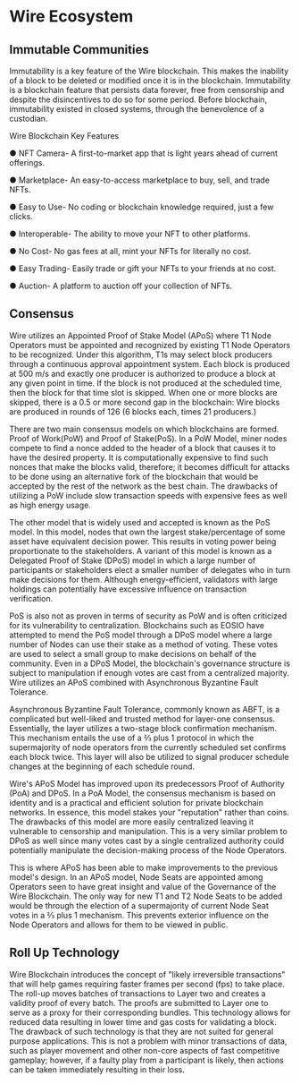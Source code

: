 # Wire Ecosystem 

## Immutable Communities
 
Immutability is a key feature of the Wire blockchain. This makes the inability of a block to be deleted or modified once it is in the blockchain. Immutability is a blockchain feature that persists data forever, free from censorship and despite the disincentives to do so for some period. Before blockchain, immutability existed in closed systems, through the benevolence of a custodian.

Wire Blockchain Key Features 


●     NFT Camera- A first-to-market app that is light years ahead of current offerings.

●     Marketplace- An easy-to-access marketplace to buy, sell, and trade NFTs.

●     Easy to Use- No coding or blockchain knowledge required, just a few clicks.

●     Interoperable- The ability to move your NFT to other platforms.

●     No Cost- No gas fees at all, mint your NFTs for literally no cost.

●     Easy Trading- Easily trade or gift your NFTs to your friends at no cost.

●     Auction- A platform to auction off your collection of NFTs.
## Consensus
Wire utilizes an Appointed Proof of Stake Model (APoS) where T1 Node Operators must be appointed and recognized by existing T1 Node Operators to be recognized. Under this algorithm, T1s may select block producers through a continuous approval appointment system. Each block is produced at 500 m/s and exactly one producer is authorized to produce a block at any given point in time. If the block is not produced at the scheduled time, then the block for that time slot is skipped. When one or more blocks are skipped, there is a 0.5 or more second gap in the blockchain: Wire blocks are produced in rounds of 126 (6 blocks each, times 21 producers.)
 
There are two main consensus models on which blockchains are formed. Proof of Work(PoW) and Proof of Stake(PoS). In a PoW Model, miner nodes compete to find a nonce added to the header of a block that causes it to have the desired property. It is computationally expensive to find such nonces that make the blocks valid, therefore; it becomes difficult for attacks to be done using an alternative fork of the blockchain that would be accepted by the rest of the network as the best chain. The drawbacks of utilizing a PoW include slow transaction speeds with expensive fees as well as high energy usage.

The other model that is widely used and accepted is known as the PoS model. In this model, nodes that own the largest stake/percentage of some asset have equivalent decision power. This results in voting power being proportionate to the stakeholders. A variant of this model is known as a Delegated Proof of Stake (DPoS) model in which a large number of participants or stakeholders elect a smaller number of delegates who in turn make decisions for them. Although energy-efficient, validators with large holdings can potentially have excessive influence on transaction verification.

PoS is also not as proven in terms of security as PoW and is often criticized for its vulnerability to centralization. Blockchains such as EOSIO have attempted to mend the PoS model through a DPoS model where a large number of Nodes can use their stake as a method of voting. These votes are used to select a small group to make decisions on behalf of the community. Even in a DPoS Model, the blockchain's governance structure is subject to manipulation if enough votes are cast from a centralized majority. Wire utilizes an APoS combined with Asynchronous Byzantine Fault Tolerance.

Asynchronous Byzantine Fault Tolerance, commonly known as ABFT, is a complicated but well-liked and trusted method for layer-one consensus. Essentially, the layer utilizes a two-stage block confirmation mechanism. This mechanism entails the use of a ⅔ plus 1 protocol in which the supermajority of node operators from the currently scheduled set confirms each block twice. This layer will also be utilized to signal producer schedule changes at the beginning of each schedule round. 

Wire's APoS Model has improved upon its predecessors Proof of Authority (PoA) and DPoS. In a PoA Model, the consensus mechanism is based on identity and is a practical and efficient solution for private blockchain networks. In essence, this model stakes your "reputation" rather than coins. The drawbacks of this model are more easily centralized leaving it vulnerable to censorship and manipulation. This is a very similar problem to DPoS as well since many votes cast by a single centralized authority could potentially manipulate the decision-making process of the Node Operators.

This is where APoS has been able to make improvements to the previous model's design. In an APoS model, Node Seats are appointed among Operators seen to have great insight and value of the Governance of the Wire Blockchain. The only way for new T1 and T2 Node Seats to be added would be through the election of a supermajority of current Node Seat votes in a ⅔ plus 1 mechanism. This prevents exterior influence on the Node Operators and allows for them to be viewed in public.
## Roll Up Technology
Wire Blockchain introduces the concept of "likely irreversible transactions" that will help games requiring faster frames per second (fps) to take place. The roll-up moves batches of transactions to Layer two and creates a validity proof of every batch. The proofs are submitted to Layer one to serve as a proxy for their corresponding bundles. This technology allows for reduced data resulting in lower time and gas costs for validating a block. The drawback of such technology is that they are not suited for general purpose applications. This is not a problem with minor transactions of data, such as player movement and other non-core aspects of fast competitive gameplay; however, if a faulty play from a participant is likely, then actions can be taken immediately resulting in their loss.
